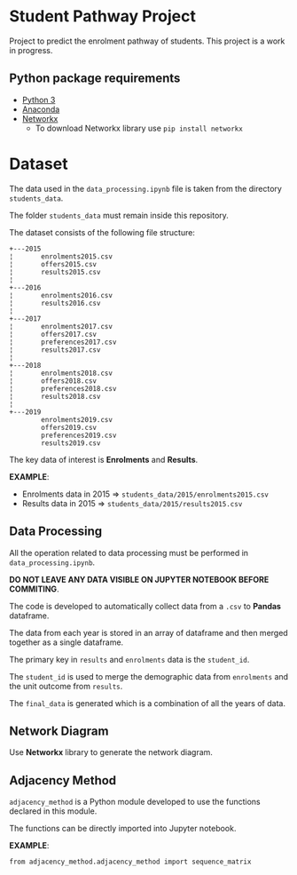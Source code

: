 # Student Pathway Project

Project to predict the enrolment pathway of students. This project is a work in progress.

## Python package requirements

* [Python 3](https://www.python.org/downloads/)
* [Anaconda](https://www.anaconda.com/)
* [Networkx](https://networkx.github.io/documentation/stable/install.html)
    * To download Networkx library use `pip install networkx`

# Dataset

The data used in the `data_processing.ipynb` file is taken from the directory `students_data`.

The folder `students_data` must remain inside this repository.

The dataset consists of the following file structure:

```
+---2015
¦       enrolments2015.csv
¦       offers2015.csv
¦       results2015.csv
¦
+---2016
¦       enrolments2016.csv
¦       results2016.csv
¦
+---2017
¦       enrolments2017.csv
¦       offers2017.csv
¦       preferences2017.csv
¦       results2017.csv
¦
+---2018
¦       enrolments2018.csv
¦       offers2018.csv
¦       preferences2018.csv
¦       results2018.csv
¦
+---2019
        enrolments2019.csv
        offers2019.csv
        preferences2019.csv
        results2019.csv
```

The key data of interest is **Enrolments** and **Results**.

**EXAMPLE**:

* Enrolments data in 2015 => `students_data/2015/enrolments2015.csv`
* Results data in 2015 => `students_data/2015/results2015.csv`

## Data Processing

All the operation related to data processing must be performed in `data_processing.ipynb`.

**DO NOT LEAVE ANY DATA VISIBLE ON JUPYTER NOTEBOOK BEFORE COMMITING**.

The code is developed to automatically collect data from a `.csv` to **Pandas** dataframe.

The data from each year is stored in an array of dataframe and then merged together as a single dataframe.

The primary key in `results` and `enrolments` data is the `student_id`.

The `student_id` is used to merge the demographic data from `enrolments` and the unit outcome from `results`.

The `final_data` is generated which is a combination of all the years of data.

## Network Diagram

Use **Networkx** library to generate the network diagram.


## Adjacency Method

`adjacency_method` is a Python module developed to use the functions declared in this module.

The functions can be directly imported into Jupyter notebook.

**EXAMPLE**:

`from adjacency_method.adjacency_method import sequence_matrix`
